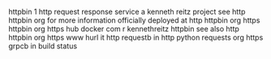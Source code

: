 httpbin 1 http request response service a kenneth reitz project see http httpbin org for more information officially deployed at http httpbin org https httpbin org https hub docker com r kennethreitz httpbin see also http httpbin org https www hurl it http requestb in http python requests org https grpcb in build status